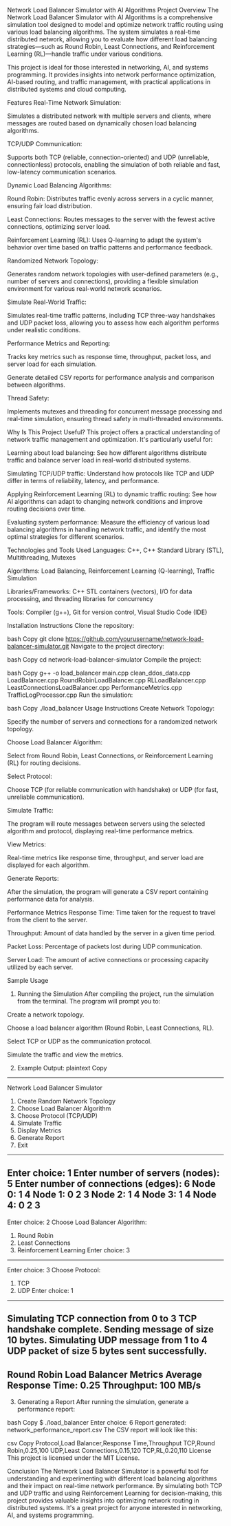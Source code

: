 Network Load Balancer Simulator with AI Algorithms
Project Overview
The Network Load Balancer Simulator with AI Algorithms is a comprehensive simulation tool designed to model and optimize network traffic routing using various load balancing algorithms. The system simulates a real-time distributed network, allowing you to evaluate how different load balancing strategies—such as Round Robin, Least Connections, and Reinforcement Learning (RL)—handle traffic under various conditions.

This project is ideal for those interested in networking, AI, and systems programming. It provides insights into network performance optimization, AI-based routing, and traffic management, with practical applications in distributed systems and cloud computing.

Features
Real-Time Network Simulation:

Simulates a distributed network with multiple servers and clients, where messages are routed based on dynamically chosen load balancing algorithms.

TCP/UDP Communication:

Supports both TCP (reliable, connection-oriented) and UDP (unreliable, connectionless) protocols, enabling the simulation of both reliable and fast, low-latency communication scenarios.

Dynamic Load Balancing Algorithms:

Round Robin: Distributes traffic evenly across servers in a cyclic manner, ensuring fair load distribution.

Least Connections: Routes messages to the server with the fewest active connections, optimizing server load.

Reinforcement Learning (RL): Uses Q-learning to adapt the system's behavior over time based on traffic patterns and performance feedback.

Randomized Network Topology:

Generates random network topologies with user-defined parameters (e.g., number of servers and connections), providing a flexible simulation environment for various real-world network scenarios.

Simulate Real-World Traffic:

Simulates real-time traffic patterns, including TCP three-way handshakes and UDP packet loss, allowing you to assess how each algorithm performs under realistic conditions.

Performance Metrics and Reporting:

Tracks key metrics such as response time, throughput, packet loss, and server load for each simulation.

Generate detailed CSV reports for performance analysis and comparison between algorithms.

Thread Safety:

Implements mutexes and threading for concurrent message processing and real-time simulation, ensuring thread safety in multi-threaded environments.

Why Is This Project Useful?
This project offers a practical understanding of network traffic management and optimization. It's particularly useful for:

Learning about load balancing: See how different algorithms distribute traffic and balance server load in real-world distributed systems.

Simulating TCP/UDP traffic: Understand how protocols like TCP and UDP differ in terms of reliability, latency, and performance.

Applying Reinforcement Learning (RL) to dynamic traffic routing: See how AI algorithms can adapt to changing network conditions and improve routing decisions over time.

Evaluating system performance: Measure the efficiency of various load balancing algorithms in handling network traffic, and identify the most optimal strategies for different scenarios.

Technologies and Tools Used
Languages: C++, C++ Standard Library (STL), Multithreading, Mutexes

Algorithms: Load Balancing, Reinforcement Learning (Q-learning), Traffic Simulation

Libraries/Frameworks: C++ STL containers (vectors), I/O for data processing, and threading libraries for concurrency

Tools: Compiler (g++), Git for version control, Visual Studio Code (IDE)

Installation Instructions
Clone the repository:

bash
Copy
git clone https://github.com/yourusername/network-load-balancer-simulator.git
Navigate to the project directory:

bash
Copy
cd network-load-balancer-simulator
Compile the project:

bash
Copy
g++ -o load_balancer main.cpp clean_ddos_data.cpp LoadBalancer.cpp RoundRobinLoadBalancer.cpp RLLoadBalancer.cpp LeastConnectionsLoadBalancer.cpp PerformanceMetrics.cpp TrafficLogProcessor.cpp
Run the simulation:

bash
Copy
./load_balancer
Usage Instructions
Create Network Topology:

Specify the number of servers and connections for a randomized network topology.

Choose Load Balancer Algorithm:

Select from Round Robin, Least Connections, or Reinforcement Learning (RL) for routing decisions.

Select Protocol:

Choose TCP (for reliable communication with handshake) or UDP (for fast, unreliable communication).

Simulate Traffic:

The program will route messages between servers using the selected algorithm and protocol, displaying real-time performance metrics.

View Metrics:

Real-time metrics like response time, throughput, and server load are displayed for each algorithm.

Generate Reports:

After the simulation, the program will generate a CSV report containing performance data for analysis.

Performance Metrics
Response Time: Time taken for the request to travel from the client to the server.

Throughput: Amount of data handled by the server in a given time period.

Packet Loss: Percentage of packets lost during UDP communication.

Server Load: The amount of active connections or processing capacity utilized by each server.

Sample Usage
1. Running the Simulation
After compiling the project, run the simulation from the terminal. The program will prompt you to:

Create a network topology.

Choose a load balancer algorithm (Round Robin, Least Connections, RL).

Select TCP or UDP as the communication protocol.

Simulate the traffic and view the metrics.

2. Example Output:
plaintext
Copy
----------------------------------
Network Load Balancer Simulator
1. Create Random Network Topology
2. Choose Load Balancer Algorithm
3. Choose Protocol (TCP/UDP)
4. Simulate Traffic
5. Display Metrics
6. Generate Report
7. Exit
----------------------------------
Enter choice: 1
Enter number of servers (nodes): 5
Enter number of connections (edges): 6
Node 0: 1 4 
Node 1: 0 2 3
Node 2: 1 4
Node 3: 1 4
Node 4: 0 2 3
----------------------------------
Enter choice: 2
Choose Load Balancer Algorithm:
1. Round Robin
2. Least Connections
3. Reinforcement Learning
Enter choice: 3
----------------------------------
Enter choice: 3
Choose Protocol:
1. TCP
2. UDP
Enter choice: 1
----------------------------------
Simulating TCP connection from 0 to 3
TCP handshake complete. Sending message of size 10 bytes.
Simulating UDP message from 1 to 4
UDP packet of size 5 bytes sent successfully.
----------------------------------
Round Robin Load Balancer Metrics
Average Response Time: 0.25
Throughput: 100 MB/s
----------------------------------
3. Generating a Report
After running the simulation, generate a performance report:

bash
Copy
$ ./load_balancer
Enter choice: 6
Report generated: network_performance_report.csv
The CSV report will look like this:

csv
Copy
Protocol,Load Balancer,Response Time,Throughput
TCP,Round Robin,0.25,100
UDP,Least Connections,0.15,120
TCP,RL,0.20,110
License
This project is licensed under the MIT License.

Conclusion
The Network Load Balancer Simulator is a powerful tool for understanding and experimenting with different load balancing algorithms and their impact on real-time network performance. By simulating both TCP and UDP traffic and using Reinforcement Learning for decision-making, this project provides valuable insights into optimizing network routing in distributed systems. It's a great project for anyone interested in networking, AI, and systems programming.

